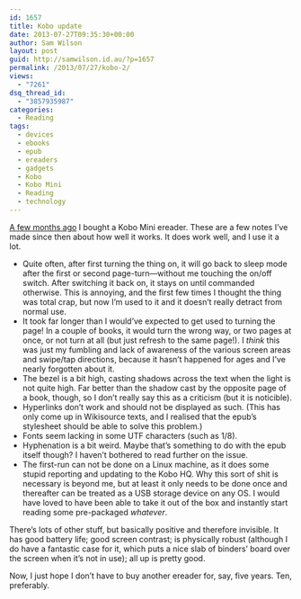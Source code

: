 ```yaml
---
id: 1657
title: Kobo update
date: 2013-07-27T09:35:30+00:00
author: Sam Wilson
layout: post
guid: http://samwilson.id.au/?p=1657
permalink: /2013/07/27/kobo-2/
views:
  - "7261"
dsq_thread_id:
  - "3857935987"
categories:
  - Reading
tags:
  - devices
  - ebooks
  - epub
  - ereaders
  - gadgets
  - Kobo
  - Kobo Mini
  - Reading
  - technology
---
```

[A few months ago](http://samwilson.id.au/2013/03/25/kobo/) I bought a Kobo Mini ereader. These are a few notes I’ve made since then about how well it works. It does work well, and I use it a lot.

  * Quite often, after first turning the thing on, it will go back to sleep mode after the first or second page-turn—without me touching the on/off switch. After switching it back on, it stays on until commanded otherwise. This is annoying, and the first few times I thought the thing was total crap, but now I’m used to it and it doesn’t really detract from normal use.
  * It took far longer than I would’ve expected to get used to turning the page! In a couple of books, it would turn the wrong way, or two pages at once, or not turn at all (but just refresh to the same page!). I _think_ this was just my fumbling and lack of awareness of the various screen areas and swipe/tap directions, because it hasn’t happened for ages and I’ve nearly forgotten about it.
  * The bezel is a bit high, casting shadows across the text when the light is not quite high. Far better than the shadow cast by the opposite page of a book, though, so I don’t really say this as a criticism (but it is noticible).
  * Hyperlinks don’t work and should not be displayed as such. (This has only come up in Wikisource texts, and I realised that the epub’s stylesheet should be able to solve this problem.)
  * Fonts seem lacking in some UTF characters (such as 1/8).
  * Hyphenation is a bit weird. Maybe that’s something to do with the epub itself though? I haven’t bothered to read further on the issue.
  * The first-run can not be done on a Linux machine, as it does some stupid reporting and updating to the Kobo HQ. Why this sort of shit is necessary is beyond me, but at least it only needs to be done once and thereafter can be treated as a USB storage device on any OS. I would have loved to have been able to take it out of the box and instantly start reading some pre-packaged _whatever_.

There’s lots of other stuff, but basically positive and therefore invisible. It has good battery life; good screen contrast; is physically robust (although I do have a fantastic case for it, which puts a nice slab of binders’ board over the screen when it’s not in use); all up is pretty good.

Now, I just hope I don’t have to buy another ereader for, say, five years. Ten, preferably.